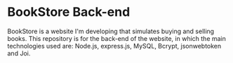 # BookStore Back-end
BookStore is a website I'm developing that simulates buying and selling books. 
This repository is for the back-end of the website, in which the main technologies used are: Node.js, express.js, MySQL, Bcrypt, jsonwebtoken and Joi.
